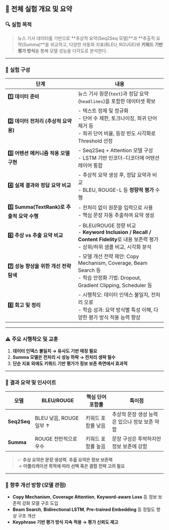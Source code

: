 ## 📘 **전체 실험 개요 및 요약**

### 🔍 **실험 목적**
> 뉴스 기사 데이터를 기반으로 **추상적 요약(Seq2Seq 모델)**과 **추출적 요약(Summa)**을 비교하고, 다양한 자동화 지표(BLEU, ROUGE)와 **키워드 기반 평가 방식**을 통해 모델 성능을 다각도로 분석한다.

---

### 🧱 **실험 구성**

| 단계 | 내용 |
|------|------|
| **1️⃣ 데이터 준비** | 뉴스 기사 원문(`text`)과 정답 요약(`headlines`)을 포함한 데이터셋 확보 |
| **2️⃣ 데이터 전처리 (추상적 요약용)** | - 텍스트 정제 및 정규화<br>- 단어 수 제한, 토크나이징, 희귀 단어 제거 등<br>- 희귀 단어 비율, 등장 빈도 시각화로 Threshold 선정 |
| **3️⃣ 어텐션 메커니즘 적용 모델 구현** | - Seq2Seq + Attention 모델 구성<br>- LSTM 기반 인코더-디코더에 어텐션 레이어 통합 |
| **4️⃣ 실제 결과와 정답 요약 비교** | - 추상적 요약 생성 후, 정답 요약과 비교<br>- BLEU, ROUGE-L 등 **정량적 평가** 수행 |
| **5️⃣ Summa(TextRank)로 추출적 요약 수행** | - 전처리 없이 원문을 입력으로 사용<br>- 핵심 문장 자동 추출하여 요약 생성 |
| **6️⃣ 추상 vs 추출 요약 비교** | - BLEU/ROUGE 정량 비교<br>- **Keyword Inclusion / Recall / Content Fidelity**로 내용 보존력 평가<br>- 상위/하위 샘플 비교, 시각화 분석 |
| **7️⃣ 성능 향상을 위한 개선 전략 탐색** | - 모델 개선 전략 제안: Copy Mechanism, Coverage, Beam Search 등<br>- 학습 안정화 기법: Dropout, Gradient Clipping, Scheduler 등 |
| **8️⃣ 회고 및 정리** | - 시행착오: 데이터 인덱스 불일치, 전처리 오류<br>- 학습 성과: 요약 방식별 특성 이해, 다양한 평가 방식 적용 능력 향상 |

---

### ⚠️ **주요 시행착오 및 교훈**

1. **데이터 인덱스 불일치 → 유사도 기반 매칭 필요**
2. **Summa 모델은 전처리 시 성능 하락 → 전처리 생략 필수**
3. **단순 지표 외에도 키워드 기반 평가가 정보 보존 측면에서 효과적**

---

### 🧠 **결과 요약 및 인사이트**

| 모델 | BLEU/ROUGE | 핵심 단어 포함률 | 특이점 |
|------|------------|------------------|--------|
| **Seq2Seq** | BLEU 낮음, ROUGE 일부 ↑ | 키워드 포함률 낮음 | 추상적 문장 생성 능력은 있으나 정보 보존 약함 |
| **Summa** | ROUGE 전반적으로 우수 | 키워드 포함률 높음 | 문장 구성은 투박하지만 정보 보존에 강함 |

> ✅ **추상 요약은 문장 생성력**, **추출 요약은 정보 보존력**  
> → **어플리케이션 목적에 따라 선택 혹은 결합 전략 고려 필요**

---

### 🚀 **향후 개선 방향 (모델 관점)**

- **Copy Mechanism**, **Coverage Attention**, **Keyword-aware Loss** 등 정보 보존력 강화 모델 구조 도입
- **Beam Search**, **Bidirectional LSTM**, **Pre-trained Embedding** 등 정밀도 향상 구조 개선
- **Keyphrase 기반 평가 방식 지속 적용 → 평가 신뢰도 제고**


